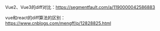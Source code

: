 Vue2、Vue3的diff对比：https://segmentfault.com/a/1190000042586883

vue和react的diff算法的区别：https://www.cnblogs.com/mengff/p/12828825.html